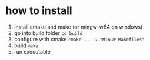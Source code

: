 # how to install
1. install cmake and make (or mingw-w64 on windows)
2. go into build folder `cd build`
3. configure with cmake `cmake .. -G "MinGW Makefiles"`
4. build `make`
5. run executable
